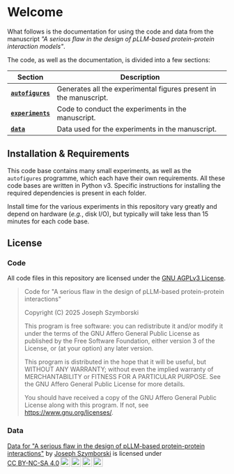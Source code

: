 # Welcome

What follows is the documentation for using the code and data from the manuscript  _"A serious flaw in the design of pLLM-based protein-protein interaction models"_.

The code, as well as the documentation, is divided into a few sections:

| Section         | Description                     |
|-----------------|---------------------------------|
|[**`autofigures`**](autofigures/index.md)|Generates all the experimental figures present in the manuscript.|
|[**`experiments`**](experiments/index.md)|Code to conduct the experiments in the manuscript.|
|[**`data`**](data/index.md)|Data used for the experiments in the manuscript.|

## Installation & Requirements

This code base contains many small experiments, as well as the `autofigures` programme, which each have their own requirements. All these code bases are written in Python v3. Specific instructions for installing the required dependencies is present in each folder.

Install time for the various experiments in this repository vary greatly and depend on hardware (_e.g._, disk I/O), but typically will take less than 15 minutes for each code base.

## License

### Code
All code files in this repository are licensed under the [GNU AGPLv3 License](https://www.gnu.org/licenses/agpl-3.0.html).

>    Code for "A serious flaw in the design of pLLM-based protein-protein interactions"
>
>    Copyright (C) 2025 Joseph Szymborski
>
>    This program is free software: you can redistribute it and/or modify
>    it under the terms of the GNU Affero General Public License as
>    published by the Free Software Foundation, either version 3 of the
>    License, or (at your option) any later version.
>
>    This program is distributed in the hope that it will be useful,
>    but WITHOUT ANY WARRANTY; without even the implied warranty of
>    MERCHANTABILITY or FITNESS FOR A PARTICULAR PURPOSE.  See the
>    GNU Affero General Public License for more details.
>
>    You should have received a copy of the GNU Affero General Public License
>    along with this program.  If not, see <https://www.gnu.org/licenses/>.

### Data
<p xmlns:cc="http://creativecommons.org/ns#" xmlns:dct="http://purl.org/dc/terms/"><a property="dct:title" rel="cc:attributionURL" href="https://github.com/Emad-COMBINE-lab/serious-flaw-pllm-ppi">Data for "A serious flaw in the design of pLLM-based protein-protein interactions"</a> by <a rel="cc:attributionURL dct:creator" property="cc:attributionName" href="https://jszym.com">Joseph Szymborski</a> is licensed under <a href="https://creativecommons.org/licenses/by-nc-sa/4.0/?ref=chooser-v1" target="_blank" rel="license noopener noreferrer" style="display:inline-block;">CC BY-NC-SA 4.0<img style="height:22px!important;margin-left:3px;vertical-align:text-bottom;" src="https://mirrors.creativecommons.org/presskit/icons/cc.svg?ref=chooser-v1" alt=""><img style="height:22px!important;margin-left:3px;vertical-align:text-bottom;" src="https://mirrors.creativecommons.org/presskit/icons/by.svg?ref=chooser-v1" alt=""><img style="height:22px!important;margin-left:3px;vertical-align:text-bottom;" src="https://mirrors.creativecommons.org/presskit/icons/nc.svg?ref=chooser-v1" alt=""><img style="height:22px!important;margin-left:3px;vertical-align:text-bottom;" src="https://mirrors.creativecommons.org/presskit/icons/sa.svg?ref=chooser-v1" alt=""></a></p>
